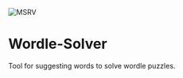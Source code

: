![MSRV](https://img.shields.io/badge/msrv-1.58.0-red)
# Wordle-Solver

Tool for suggesting words to solve wordle puzzles. 
